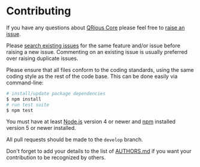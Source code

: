# Contributing

If you have any questions about [QRious Core](https://github.com/neocotic/qrious-core) please feel free to
[raise an issue](https://github.com/neocotic/qrious-core/issues/new).

Please [search existing issues](https://github.com/neocotic/qrious-core/issues) for the same feature and/or issue before
raising a new issue. Commenting on an existing issue is usually preferred over raising duplicate issues.

Please ensure that all files conform to the coding standards, using the same coding style as the rest of the code base.
This can be done easily via command-line:

``` bash
# install/update package dependencies
$ npm install
# run test suite
$ npm test
```

You must have at least [Node.js](https://nodejs.org) version 4 or newer and [npm](https://npmjs.com) installed version 5
or newer installed.

All pull requests should be made to the `develop` branch.

Don't forget to add your details to the list of
[AUTHORS.md](https://github.com/neocotic/qrious-core/blob/master/AUTHORS.md) if you want your contribution to be
recognized by others.
